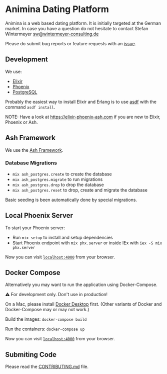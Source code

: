 # Animina Dating Platform

Animina is a web based dating platform. It is initially targeted at the
German market. In case you have a question do not hesitate to contact
Stefan Wintermeyer <sw@wintermeyer-consulting.de>

Please do submit bug reports or feature requests with an [issue](https://github.com/animina-dating/animina/issues/new).

## Development

We use:

  * [Elixir](https://elixir-lang.org/install.html)
  * [Phoenix](https://hexdocs.pm/phoenix/installation.html)
  * [PostgreSQL](https://www.postgresql.org/download/)

Probably the easiest way to install Elixir and Erlang is to use
[asdf](https://asdf-vm.com) with the command `asdf install`.

NOTE: Have a look at https://elixir-phoenix-ash.com if you are new to Elixir, Phoenix or Ash.

## Ash Framework

We use the [Ash Framework](https://ash-hq.org).

### Database Migrations

- `mix ash_postgres.create` to create the database
- `mix ash_postgres.migrate` to run migrations
- `mix ash_postgres.drop` to drop the database
- `mix ash_postgres.reset` to drop, create and migrate the database

Basic seeding is been automatically done by special migrations.

## Local Phoenix Server

To start your Phoenix server:

  * Run `mix setup` to install and setup dependencies
  * Start Phoenix endpoint with `mix phx.server` or inside IEx with `iex -S mix phx.server`

Now you can visit [`localhost:4000`](http://localhost:4000) from your browser.

## Docker Compose

Alternatively you may want to run the application using Docker-Compose.

&#x26a0;&#xfe0f; For development only. Don't use in production!

On a Mac, please install [Docker Desktop](https://docs.docker.com/desktop/install/mac-install/) first. (Other variants of Docker and Docker-Compose may or may not work.)

Build the images: `docker-compose build`

Run the containers: `docker-compose up`

Now you can visit [`localhost:4000`](http://localhost:4000) from your browser.

## Submiting Code

Please read the [CONTRIBUTING.md](CONTRIBUTING.md) file.
